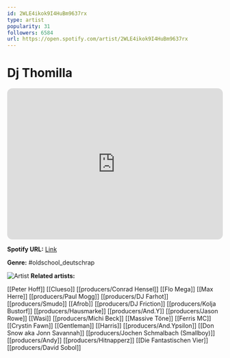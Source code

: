 ```yaml
---
id: 2WLE4ikok9I4HuBm9637rx
type: artist
popularity: 31
followers: 6584
url: https://open.spotify.com/artist/2WLE4ikok9I4HuBm9637rx
---
```

# Dj Thomilla

<iframe style="border-radius:12px" src="https://open.spotify.com/embed/artist/2WLE4ikok9I4HuBm9637rx" width="100%" height="352" frameBorder="0" allowfullscreen="" allow="autoplay; clipboard-write; encrypted-media; fullscreen; picture-in-picture" loading="lazy"></iframe>

**Spotify URL:** [Link](https://open.spotify.com/artist/2WLE4ikok9I4HuBm9637rx)

**Genre:**  #oldschool_deutschrap

![Artist](https://i.scdn.co/image/ab6761610000e5ebd2d24ef87e5e292a2f401afe)
**Related artists:**

[[Peter Hoff]]
[[Clueso]]
[[producers/Conrad Hensel]]
[[Flo Mega]]
[[Max Herre]]
[[producers/Paul Mogg]]
[[producers/DJ Farhot]]
[[producers/Smudo]]
[[Afrob]]
[[producers/DJ Friction]]
[[producers/Kolja Bustorf]]
[[producers/Hausmarke]]
[[producers/And.Y]]
[[producers/Jason Rowe]]
[[Wasi]]
[[producers/Michi Beck]]
[[Massive Töne]]
[[Ferris MC]]
[[Crystin Fawn]]
[[Gentleman]]
[[Harris]]
[[producers/And.Ypsilon]]
[[Don Snow aka Jonn Savannah]]
[[producers/Jochen Schmalbach (Smallboy)]]
[[producers/Andy]]
[[producers/Hitnapperz]]
[[Die Fantastischen Vier]]
[[producers/David Sobol]]
